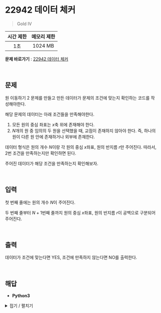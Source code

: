 # 22942 데이터 체커
> Gold IV

|시간 제한|메모리 제한|
|:---:|:---:|
|1초|1024 MB|

**문제 바로가기** : [22942 데이터 체커](https://www.acmicpc.net/problem/22942 "22942 데이터 체커")

</br>

## 문제
원 이동하기 2 문제를 만들고 만든 데이터가 문제의 조건에 맞는지 확인하는 코드를 작성해야한다.

해당 문제의 데이터는 아래 조건들을 만족해야한다.

1. 모든 원의 중심 좌표는 $x$축 위에 존재해야 한다.
2. $N$개의 원 중 임의의 두 원을 선택했을 때, 교점이 존재하지 않아야 한다. 즉, 하나의 원이 다른 원 안에 존재하거나 외부에 존재한다.

데이터 형식은 원의 개수 $N$이랑 각 원의 중심 $x$좌표, 원의 반지름 $r$만 주어진다. 따라서, 2번 조건을 만족하는지만 확인하면 된다.

주어진 데이터가 해당 조건을 만족하는지 확인해보자.

</br>

## 입력
첫 번째 줄에는 원의 개수 $N$이 주어진다.

두 번째 줄부터 $N+1$번째 줄까지 원의 중심 $x$좌표, 원의 반지름 $r$이 공백으로 구분되어 주어진다.

</br>

## 출력
데이터가 조건에 맞는다면 YES, 조건에 만족하지 않는다면 NO를 출력한다.

</br>

## 해답
- **Python3**
<details>
<summary>접기 / 펼치기</summary>
<div markdown="1">

```py
import sys

circles = int(input())
stkCircle = []

for i in range(circles):
    x, r = tuple(map(int, sys.stdin.readline().split()))
    stkCircle.append( (x-r, i) )
    stkCircle.append( (x+r, i) )
stkCircle.sort()

stack = []
for i in range(circles*2):
    try:
        if stack[-1][1] == stkCircle[i][1]: # is same circle
            stack.pop()
        else: # is different circle
            stack.append(stkCircle[i])
    except: # is stack empty
        stack.append(stkCircle[i])

if stack:
    print("NO")
else:
    print("YES")
```

</div>
</details>